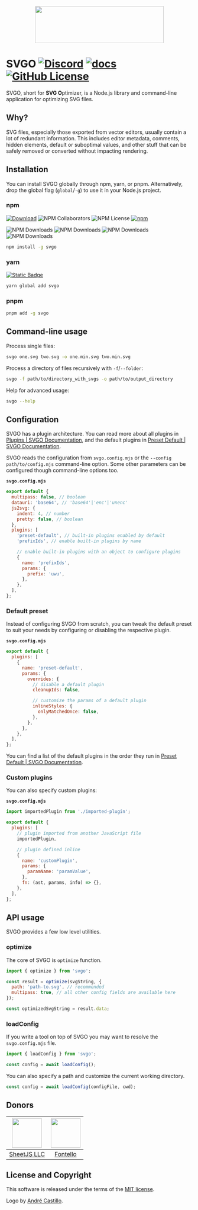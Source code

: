 <div align="center">
  <img src="./logo/logo-web.svg" width="348.61" height="100" alt=""/>
</div>

# SVGO [![Discord](https://img.shields.io/discord/815166721315831868?logo=discord&logoColor=whitesmoke&label=Discord&color=5865F2)](https://discord.gg/z8jX8NYxrE) [![docs](https://img.shields.io/badge/docs-svgo.dev-blue)](https://svgo.dev) [![GitHub License](https://img.shields.io/github/license/svg/svgo?logo=github)](https://github.com/svg/svgo/blob/main/LICENSE)

SVGO, short for **SVG O**ptimizer, is a Node.js library and command-line application for optimizing SVG files.

## Why?

SVG files, especially those exported from vector editors, usually contain a lot of redundant information. This includes editor metadata, comments, hidden elements, default or suboptimal values, and other stuff that can be safely removed or converted without impacting rendering.

## Installation

You can install SVGO globally through npm, yarn, or pnpm. Alternatively, drop the global flag (`global`/`-g`) to use it in your Node.js project.

### npm
[![Download](https://img.shields.io/badge/npm-Download-blue?logo=npm)](https://www.npmjs.com/package/svgo)
![NPM Collaborators](https://img.shields.io/npm/collaborators/svgo?logo=npm)
![NPM License](https://img.shields.io/npm/l/svgo?logo=npm)
[![npm](https://img.shields.io/npm/v/svgo?logo=npm)](https://npmjs.org/package/svgo)

![NPM Downloads](https://img.shields.io/npm/dw/svgo?logo=npm)
![NPM Downloads](https://img.shields.io/npm/dm/svgo?logo=npm)
![NPM Downloads](https://img.shields.io/npm/dy/svgo?logo=npm)
![NPM Downloads](https://img.shields.io/npm/d18m/svgo?logo=npm)

```sh
npm install -g svgo
```

### yarn
[![Static Badge](https://img.shields.io/badge/yarn-Download-blue?logo=yarn)](https://yarnpkg.com/package?name=svgo)
```sh
yarn global add svgo
```

### pnpm
```sh
pnpm add -g svgo
```

## Command-line usage

Process single files:

```sh
svgo one.svg two.svg -o one.min.svg two.min.svg
```

Process a directory of files recursively with `-f`/`--folder`:

```sh
svgo -f path/to/directory_with_svgs -o path/to/output_directory
```

Help for advanced usage:

```sh
svgo --help
```

## Configuration

SVGO has a plugin architecture. You can read more about all plugins in [Plugins | SVGO Documentation](https://svgo.dev/docs/plugins/), and the default plugins in [Preset Default | SVGO Documentation](https://svgo.dev/docs/preset-default/).

SVGO reads the configuration from `svgo.config.mjs` or the `--config path/to/config.mjs` command-line option. Some other parameters can be configured though command-line options too.

**`svgo.config.mjs`**

```js
export default {
  multipass: false, // boolean
  datauri: 'base64', // 'base64'|'enc'|'unenc'
  js2svg: {
    indent: 4, // number
    pretty: false, // boolean
  },
  plugins: [
    'preset-default', // built-in plugins enabled by default
    'prefixIds', // enable built-in plugins by name

    // enable built-in plugins with an object to configure plugins
    {
      name: 'prefixIds',
      params: {
        prefix: 'uwu',
      },
    },
  ],
};
```

### Default preset

Instead of configuring SVGO from scratch, you can tweak the default preset to suit your needs by configuring or disabling the respective plugin.

**`svgo.config.mjs`**

```js
export default {
  plugins: [
    {
      name: 'preset-default',
      params: {
        overrides: {
          // disable a default plugin
          cleanupIds: false,

          // customize the params of a default plugin
          inlineStyles: {
            onlyMatchedOnce: false,
          },
        },
      },
    },
  ],
};
```

You can find a list of the default plugins in the order they run in [Preset Default | SVGO Documentation](https://svgo.dev/docs/preset-default/#plugins-list).

### Custom plugins

You can also specify custom plugins:

**`svgo.config.mjs`**

```js
import importedPlugin from './imported-plugin';

export default {
  plugins: [
    // plugin imported from another JavaScript file
    importedPlugin,

    // plugin defined inline
    {
      name: 'customPlugin',
      params: {
        paramName: 'paramValue',
      },
      fn: (ast, params, info) => {},
    },
  ],
};
```

## API usage

SVGO provides a few low level utilities.

### optimize

The core of SVGO is `optimize` function.

```js
import { optimize } from 'svgo';

const result = optimize(svgString, {
  path: 'path-to.svg', // recommended
  multipass: true, // all other config fields are available here
});

const optimizedSvgString = result.data;
```

### loadConfig

If you write a tool on top of SVGO you may want to resolve the `svgo.config.mjs` file.

```js
import { loadConfig } from 'svgo';

const config = await loadConfig();
```

You can also specify a path and customize the current working directory.

```js
const config = await loadConfig(configFile, cwd);
```

## Donors

| [<img src="https://sheetjs.com/sketch128.png" width="80">](https://sheetjs.com/) | [<img src="https://raw.githubusercontent.com/fontello/fontello/8.0.0/fontello-image.svg" width="80">](https://fontello.com/) |
| :------------------------------------------------------------------------------: | :--------------------------------------------------------------------------------------------------------------------------: |
|                       [SheetJS LLC](https://sheetjs.com/)                        |                                              [Fontello](https://fontello.com/)                                               |

## License and Copyright

This software is released under the terms of the [MIT license](https://github.com/svg/svgo/blob/main/LICENSE).

Logo by [André Castillo](https://github.com/DerianAndre).
